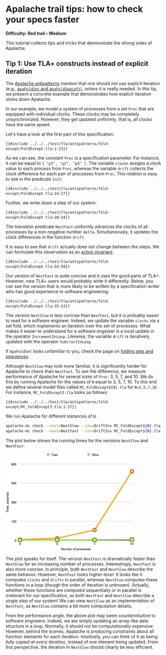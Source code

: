 # Apalache trail tips: how to check your specs faster

**Difficulty: Red trail – Medium**

This tutorial collects tips and tricks that demonstrate the strong sides of
Apalache.

## Tip 1: Use TLA+ constructs instead of explicit iteration

<a name="fold-except"></a>

The [Apalache
antipatterns](../apalache/antipatterns.md#incremental-computation) mention that
one should not use explicit iteration (e.g., [`ApaFoldSet` and
`ApaFoldSeqLeft`](../apalache/principles/folds.md)), unless it is really needed. In
this tip, we present a concrete example that demonstrates how explicit
iteration slows down Apalache.

In our example, we model a system of processes from a set `Proc` that are
equipped with individual clocks. These clocks may be completely unsynchronized.
However, they get updated uniformly, that is, all clocks have the same speed.

Let's have a look at the first part of this specification:

```tla
{{#include ../../../test/tla/antipatterns/fold-except/FoldExcept.tla:1:23}}
```

As we can see, the constant `Proc` is a specification parameter. For instance,
it can be equal to `{ "p1", "p2", "p3" }`. The variable `clocks` assigns a
clock value to each process from `Proc`, whereas the variable `drift` collects
the clock difference for each pair of processes from `Proc`. This relation
is easy to see in the predicate `Init`:

```tla
{{#include ../../../test/tla/antipatterns/fold-except/FoldExcept.tla:24:27}}
```

Further, we write down a step of our system:

```tla
{{#include ../../../test/tla/antipatterns/fold-except/FoldExcept.tla:28:34}}
```

The transition predicate `NextFast` uniformly advances the clocks of all
processes by a non-negative number `delta`. Simultaneously, it updates the
clock differences in the function `drift`.

It is easy to see that `drift` actually does not change between the steps.  We
can formulate this observation as an [action
invariant](../apalache/principles/invariants.md#action-invariants):

```tla
{{#include ../../../test/tla/antipatterns/fold-except/FoldExcept.tla:54:58}}
```

Our version of `NextFast` is quite concise and it uses the good parts of
TLA+. However, new TLA+ users would probably write it differently. Below, you
can see the version that is more likely to be written by a specification
writer who has good experience in software engineering:

```tla
{{#include ../../../test/tla/antipatterns/fold-except/FoldExcept.tla:35:53}}
```

The version `NextSlow` is less concise than `NextFast`, but it is probably easier to
read for a software engineer. Indeed, we update the variable `clocks` via
a set fold, which implements an iteration over the set of processes. What makes
it easier to understand for a software engineer is a local update in the
operator `IncrementInLoop`. Likewise, the variable `drift` is iteratively
updated with the operator `SubtractInLoop`.

If `ApaFoldSet` looks unfamiliar to you, check the page on [folding sets and
sequences](../apalache/principles/folds.md).

Although `NextSlow` may look more familiar, it is significantly harder for
Apalache to check than `NextFast`. To see the difference, we measure
performance of Apalache for several sizes of `Proc`: 3, 5, 7, and 10. We do
this by running Apalache for the values of `N` equal to 3, 5, 7, 10.  To this
end we define several model files called `MC_FoldExcept${N}.tla` for
`N=3,5,7,10`. For instance, `MC_FoldExcept3.tla` looks as follows:

```tla
{{#include ../../../test/tla/antipatterns/fold-except/MC_FoldExcept3.tla:1:17}}
```

We run Apalache for different instances of `N`:

```sh
apalache-mc check --next=NextSlow --inv=DriftInv MC_FoldExcept${N}.tla
apalache-mc check --next=NextFast --inv=DriftInv MC_FoldExcept${N}.tla
```

The plot below shows the running times for the versions `NextSlow` and
`NextFast`:

![Running times](./img/times.png)

The plot speaks for itself. The version `NextFast` is dramatically faster than
`NextSlow` for an increasing number of processes. Interestingly, `NextFast` is
also more concise. In principle, both `NextFast` and `NextSlow` describe the
same behavior. However, `NextFast` looks higher-level: It looks like it
computes `clocks` and `drifts` in parallel, whereas `NextSlow` computes
these functions in a loop (though the order of iteration is unknown). Actually,
whether these functions are computed sequentially or in parallel is irrelevant
for our specification, as both `NextFast` and `NextSlow` describe a *single
step* of our system! We can view `NextSlow` as an implementation of `NextFast`,
as `NextSlow` contains a bit more computation details.

From the performance angle, the above plot may seem counterintuitive to
software engineers. Indeed, we are simply updating an array-like data structure
in a loop. Normally, it should not be computationally expensive. However,
behind the scenes, Apalache is producing constraints about all function
elements for each iteration. Intuitively, you can think of it as being *fully
copied at every iteration*, instead of one element being updated. From this
perspective, the iteration in `NextSlow` should clearly be less efficient.

